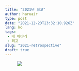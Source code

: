 ```yaml
---
title: "2021년 회고"
author: haruair
type: post
date: "2021-12-23T23:32:10.926Z"
lang: ko
tags:
 - 내 이야기
 - 회고
slug: "2021-retrospective"
draft: true
---
```


<figure>

![](https://live.staticflickr.com/65535/51771235359_17fda971c1_b.jpg)

</figure>

